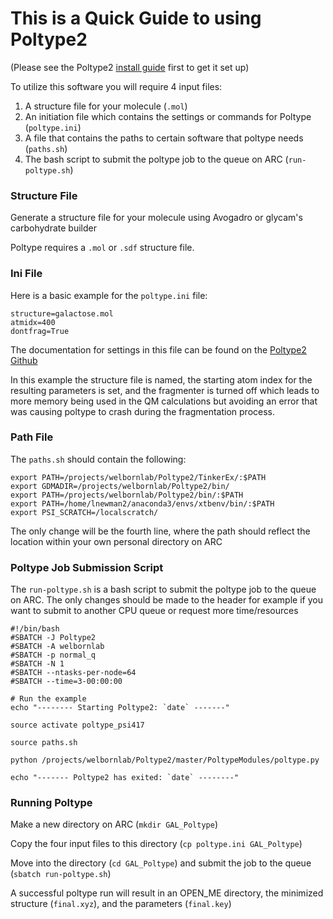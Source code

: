 # This is a Quick Guide to using Poltype2
(Please see the Poltype2 [install guide](./Poltype_Install.md) first to get it set up)

To utilize this software you will require 4 input files:

1. A structure file for your molecule (`.mol`)
2. An initiation file which contains the settings or commands for Poltype (`poltype.ini`)
3. A file that contains the paths to certain software that poltype needs (`paths.sh`)
4. The bash script to submit the poltype job to the queue on ARC (`run-poltype.sh`)


### Structure File

Generate a structure file for your molecule using Avogadro or glycam's carbohydrate builder

Poltype requires a `.mol` or `.sdf` structure file. 

### Ini File

Here is a basic example for the `poltype.ini` file:

```
structure=galactose.mol
atmidx=400
dontfrag=True
```

The documentation for settings in this file can be found on the [Poltype2 Github](https://github.com/TinkerTools/poltype2/blob/master/README/README_HELP.MD)

In this example the structure file is named, the starting atom index for the resulting parameters is set, and the fragmenter is turned off which leads to more memory being used in the QM calculations but avoiding an error that was causing poltype to crash during the fragmentation process.

### Path File

The `paths.sh` should contain the following: 

```
export PATH=/projects/welbornlab/Poltype2/TinkerEx/:$PATH
export GDMADIR=/projects/welbornlab/Poltype2/bin/
export PATH=/projects/welbornlab/Poltype2/bin/:$PATH
export PATH=/home/lnewman2/anaconda3/envs/xtbenv/bin/:$PATH
export PSI_SCRATCH=/localscratch/
```

The only change will be the fourth line, where the path should reflect the location within your own personal directory on ARC

### Poltype Job Submission Script

The `run-poltype.sh` is a bash script to submit the poltype job to the queue on ARC. The only changes should be made to the header for example if you want to submit to another CPU queue or request more time/resources

```
#!/bin/bash
#SBATCH -J Poltype2
#SBATCH -A welbornlab
#SBATCH -p normal_q
#SBATCH -N 1
#SBATCH --ntasks-per-node=64
#SBATCH --time=3-00:00:00

# Run the example
echo "-------- Starting Poltype2: `date` -------"

source activate poltype_psi417

source paths.sh

python /projects/welbornlab/Poltype2/master/PoltypeModules/poltype.py

echo "------- Poltype2 has exited: `date` --------"
```

### Running Poltype

Make a new directory on ARC (`mkdir GAL_Poltype`) 

Copy the four input files to this directory (`cp poltype.ini GAL_Poltype`)

Move into the directory (`cd GAL_Poltype`) and submit the job to the queue (`sbatch run-poltype.sh`)



A successful poltype run will result in an OPEN_ME directory, the minimized structure (`final.xyz`), and the parameters (`final.key`)


